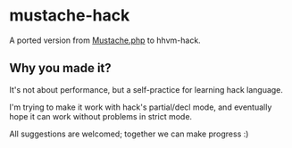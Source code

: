mustache-hack
=============

A ported version from [Mustache.php](https://github.com/bobthecow/mustache.php) to hhvm-hack.


Why you made it?
----------------
It's not about performance, but a self-practice for learning hack language.

I'm trying to make it work with hack's partial/decl mode,
and eventually hope it can work without problems in strict mode.

All suggestions are welcomed; together we can make progress :)
